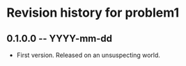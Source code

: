# Revision history for problem1

## 0.1.0.0 -- YYYY-mm-dd

* First version. Released on an unsuspecting world.
